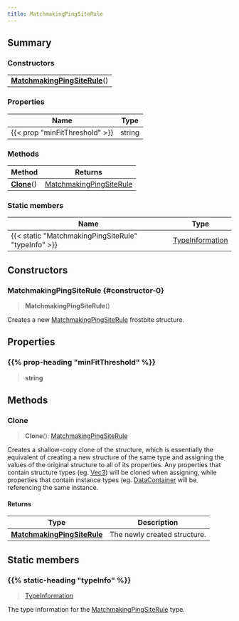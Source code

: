```yaml
---
title: MatchmakingPingSiteRule
---
```



## Summary
### Constructors
| |
| ----------- |
| **[MatchmakingPingSiteRule](#constructor-0)**() |

### Properties
| Name | Type |
| ---- | ---- |
| {{< prop "minFitThreshold" >}} | string |

### Methods
| Method | Returns |
| ------ | ---- |
| **[Clone](#clone)**() | [MatchmakingPingSiteRule](/vext/ref/fb/matchmakingpingsiterule) |

### Static members
| Name | Type |
| ---- | ---- |
| {{< static "MatchmakingPingSiteRule" "typeInfo" >}} | [TypeInformation](/vext/ref/shared/class/typeinformation) |

## Constructors
### MatchmakingPingSiteRule {#constructor-0}
> **MatchmakingPingSiteRule**()

Creates a new [MatchmakingPingSiteRule](/vext/ref/fb/matchmakingpingsiterule) frostbite structure.

## Properties
### {{% prop-heading "minFitThreshold" %}}
> **string**

## Methods
### Clone
> **Clone**(): [MatchmakingPingSiteRule](/vext/ref/fb/matchmakingpingsiterule)

Creates a shallow-copy clone of the structure, which is essentially the equivalent of creating a new structure of the same type and assigning the values of the original structure to all of its properties. Any properties that contain structure types (eg. [Vec3](/vext/ref/shared/class/vec3)) will be cloned when assigning, while properties that contain instance types (eg. [DataContainer](/vext/ref/shared/class/datacontainer) will be referencing the same instance.

#### Returns
| Type | Description |
| ---- | ----------- |
| **[MatchmakingPingSiteRule](/vext/ref/fb/matchmakingpingsiterule)** | The newly created structure. |

## Static members
### {{% static-heading "typeInfo" %}}
> [TypeInformation](/vext/ref/shared/class/typeinformation)

The type information for the [MatchmakingPingSiteRule](/vext/ref/fb/matchmakingpingsiterule) type.

